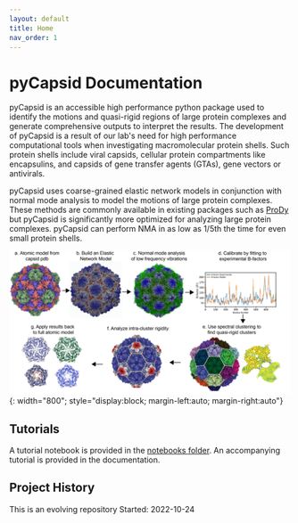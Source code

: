 ```yaml
---
layout: default
title: Home
nav_order: 1
---
```


# pyCapsid Documentation


pyCapsid is an accessible high performance python package used to identify the motions and quasi-rigid regions of large protein complexes and 
generate comprehensive outputs to interpret the results. The development of pyCapsid is a result of our lab's need for
high performance computational tools when investigating macromolecular protein shells. Such protein shells include viral capsids, cellular 
protein compartments like encapsulins, and capsids of gene transfer agents (GTAs), gene vectors or antivirals.

pyCapsid uses coarse-grained elastic network models in conjunction with normal mode analysis to model the motions of large 
protein complexes. These methods are commonly available in existing packages such as [ProDy](http://prody.csb.pitt.edu/)
but pyCapsid is significantly more optimized for analyzing large protein complexes. pyCapsid can perform NMA in as low as
1/5th the time for even small protein shells.

![myimg](figure_process_overview_07_13_CB.png){: width="800"; style="display:block; margin-left:auto; margin-right:auto"}



## Tutorials
A tutorial notebook is provided in the [notebooks folder](https://github.com/luquelab/pyCapsid/tree/main/notebooks).
An accompanying tutorial is provided in the documentation.

## Project History
This is an evolving repository
Started: 2022-10-24
